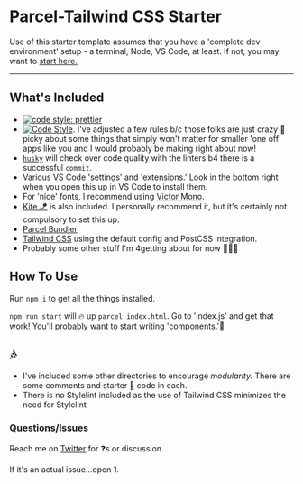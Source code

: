 # Parcel-Tailwind CSS Starter

Use of this starter template assumes that you have a 'complete dev environment' setup - a terminal, Node, VS Code, at least. If not, you may want to [start here.](https://www.notion.so/codefinity/Setting-up-a-Local-Dev-Environment-for-JS-02a4e9f4a30043d3a8e7d109be3448f4)

---

## What's Included

- [![code style: prettier](https://img.shields.io/badge/code_style-prettier-ff69b4.svg?style=flat-square)](https://github.com/prettier/prettier)
- [![Code Style](https://badgen.net/badge/code%20style/airbnb/ff5a5f?icon=airbnb)](https://github.com/airbnb/javascript). I've adjusted a few rules b/c those folks are just crazy 🤡 picky about some things that simply won't matter for smaller 'one off' apps like you and I would probably be making right about now!
- [`husky`](https://www.npmjs.com/package/husky) will check over code quality with the linters b4 there is a successful `commit`.
- Various VS Code 'settings' and 'extensions.' Look in the bottom right when you open this up in VS Code to install them.
- For 'nice' fonts, I recommend using [Victor Mono](https://rubjo.github.io/victor-mono/).
- [Kite 🪁](https://www.kite.com/javascript/) is also included. I personally recommend it, but it's certainly not compulsory to set this up.
- [Parcel Bundler](https://github.com/parcel-bundler/parcel)
- [Tailwind CSS](https://tailwindcss.com/) using the default config and PostCSS integration.
- Probably some other stuff I'm 4getting about for now 🤷🏽‍♂️

## How To Use

Run `npm i` to get all the things installed.

`npm run start` will 🔥 up `parcel index.html`. Go to 'index.js' and get that work! You'll probably want to start writing 'components.'📁

## 🎶

- I've included some other directories to encourage _modularity._ There are some comments and starter 🌱 code in each.
- There is no Stylelint included as the use of Tailwind CSS minimizes the need for Stylelint

### Questions/Issues

Reach me on [Twitter](https://twitter.com/GoCodeFinity) for ❓s or discussion.

If it's an actual issue...open 1.
